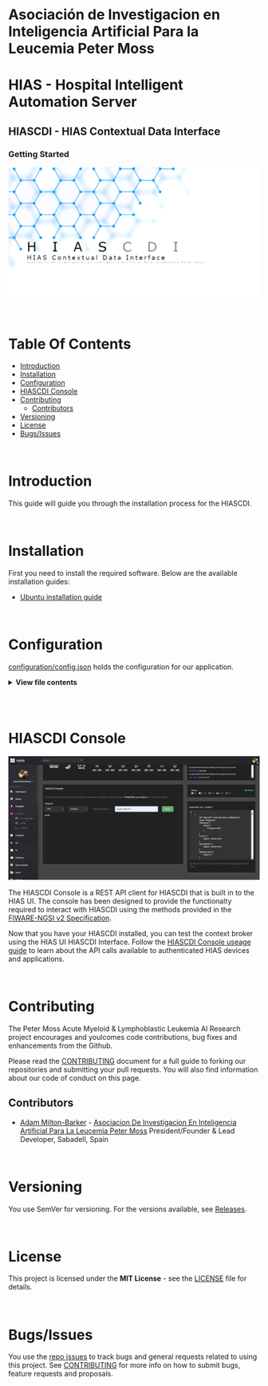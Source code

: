 # Asociación de Investigacion en Inteligencia Artificial Para la Leucemia Peter Moss
# HIAS - Hospital Intelligent Automation Server
## HIASCDI - HIAS Contextual Data Interface
### Getting Started

![HIASCDI - HIAS Contextual Data Interface](../assets/images/HIASCDI.jpg)

&nbsp;

# Table Of Contents

- [Introduction](#introduction)
- [Installation](#installation)
- [Configuration](#configuration)
- [HIASCDI Console](#hiascdi-console)
- [Contributing](#contributing)
  - [Contributors](#contributors)
- [Versioning](#versioning)
- [License](#license)
- [Bugs/Issues](#bugs-issues)

&nbsp;

# Introduction
This guide will guide you through the installation process for the HIASCDI.

&nbsp;

# Installation
First you need to install the required software. Below are the available installation guides:

- [Ubuntu installation guide](installation/ubuntu.md)

&nbsp;

# Configuration
[configuration/config.json](../configuration/config.json "configuration/config.json")  holds the configuration for our application.

<details><summary><b>View file contents</b></summary>
<p>

```
{
    "identifier": "",
    "auth": "",
    "program": "HIASCDI",
    "version": "v1",
    "address": "context/v2",
    "host": "",
    "port": 3524,
    "acceptTypes": [
        "application/json",
        "text/plain"
    ],
    "brokerDetails": {
        "entities_url": "/v1/entities",
        "types_url": "/v1/types",
        "subscriptions_url": "/v1/subscriptions",
        "registrations_url": "/v1/registrations"
    },
    "contentType": "application/json",
    "contentTypes": [
        "application/json",
        "text/plain"
    ],
    "endpoints": {
        "entities_url": "/v1/entities",
        "types_url": "/v1/types",
        "subscriptions_url": "/v1/subscriptions",
        "registrations_url": "/v1/registrations"
    },
    "methods": [
        "POST",
        "GET",
        "PUT",
        "PATCH",
        "DELETE"
    ],
    "successMessage": {
        "200": {
            "Description": "OK"
        },
        "204": {
            "Description": "No content"
        }
    },
    "errorMessages": {
        "400": {
            "Error": "Bad Request",
            "Description": "Request not supported!"
        },
        "404": {
            "Error": "Not Found",
            "Description": "Resource not found!"
        },
        "405": {
            "Error": "Method Not Allowed",
            "Description": "Requested method not supported!"
        },
        "406": {
            "Error": "Not Acceptable",
            "Description": "Accepted content type not supported!"
        },
        "409": {
            "Error": "Conflict",
            "Description": "The request could not be completed due to a conflict with the current state of the resource."
        },
        "415": {
            "Error": "Unsupported Media Type",
            "Description": "Request content type not supported!"
        },
        "501": {
            "Error": "Not Implemented",
            "Description": "Request not supported!"
        }
    }
}
```

</p>
</details><br />

&nbsp;

# HIASCDI Console

![HIASCDI Console](../assets/images/HIASCDI-Console.jpg)

The HIASCDI Console is a REST API client for HIASCDI that is built in to the HIAS UI. The console has been designed to provide the functionalty required to interact with HIASCDI using the methods provided in the [FIWARE-NGSI v2 Specification](https://fiware.github.io/specifications/ngsiv2/stable/).

Now that you have your HIASCDI installed, you can test the context broker using the HIAS UI HIASCDI Interface. Follow the [HIASCDI Console useage guide](useage/console.md) to learn about the API calls available to authenticated HIAS devices and applications.

&nbsp;

# Contributing

The Peter Moss Acute Myeloid & Lymphoblastic Leukemia AI Research project encourages and youlcomes code contributions, bug fixes and enhancements from the Github.

Please read the [CONTRIBUTING](../CONTRIBUTING.md "CONTRIBUTING") document for a full guide to forking our repositories and submitting your pull requests. You will also find information about our code of conduct on this page.

## Contributors

- [Adam Milton-Barker](https://www.leukemiaresearchassociation.ai/team/adam-milton-barker "Adam Milton-Barker") - [Asociacion De Investigacion En Inteligencia Artificial Para La Leucemia Peter Moss](https://www.leukemiaresearchassociation.ai "Asociacion De Investigacion En Inteligencia Artificial Para La Leucemia Peter Moss") President/Founder & Lead Developer, Sabadell, Spain

&nbsp;

# Versioning

You use SemVer for versioning. For the versions available, see [Releases](../releases "Releases").

&nbsp;

# License

This project is licensed under the **MIT License** - see the [LICENSE](../LICENSE "LICENSE") file for details.

&nbsp;

# Bugs/Issues

You use the [repo issues](../issues "repo issues") to track bugs and general requests related to using this project. See [CONTRIBUTING](../CONTRIBUTING.md "CONTRIBUTING") for more info on how to submit bugs, feature requests and proposals.